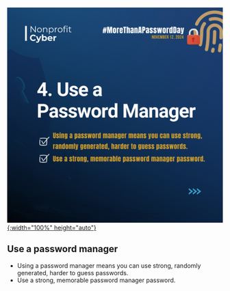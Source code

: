 [![More than a Password Day 2024](/pages/events/featured/guidance_part_4.png){:width="100%" height="auto"}](/_posts/2024-11-12-more-than-a-password-day-2024)

## Use a password manager

- Using a password manager means you can use strong, randomly generated, harder to guess passwords.
- Use a strong, memorable password manager password.

